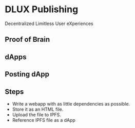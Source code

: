 # DLUX Publishing
Decentralized Limitless User eXperiences

## Proof of Brain

## dApps

## Posting dApp

## Steps

* Write a webapp with as little dependencies as possible.
* Store it as an HTML file.
* Upload the file to IPFS.
* Reference IPFS file as a dApp
